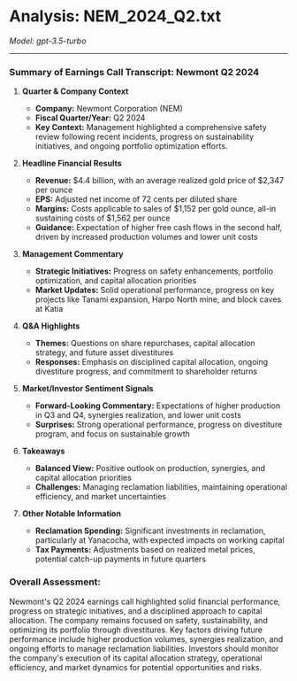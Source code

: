 # Analysis: NEM_2024_Q2.txt

*Model: gpt-3.5-turbo*

---

### Summary of Earnings Call Transcript: Newmont Q2 2024

1. **Quarter & Company Context**
   - **Company:** Newmont Corporation (NEM)
   - **Fiscal Quarter/Year:** Q2 2024
   - **Key Context:** Management highlighted a comprehensive safety review following recent incidents, progress on sustainability initiatives, and ongoing portfolio optimization efforts.

2. **Headline Financial Results**
   - **Revenue:** $4.4 billion, with an average realized gold price of $2,347 per ounce
   - **EPS:** Adjusted net income of 72 cents per diluted share
   - **Margins:** Costs applicable to sales of $1,152 per gold ounce, all-in sustaining costs of $1,562 per ounce
   - **Guidance:** Expectation of higher free cash flows in the second half, driven by increased production volumes and lower unit costs

3. **Management Commentary**
   - **Strategic Initiatives:** Progress on safety enhancements, portfolio optimization, and capital allocation priorities
   - **Market Updates:** Solid operational performance, progress on key projects like Tanami expansion, Harpo North mine, and block caves at Katia

4. **Q&A Highlights**
   - **Themes:** Questions on share repurchases, capital allocation strategy, and future asset divestitures
   - **Responses:** Emphasis on disciplined capital allocation, ongoing divestiture progress, and commitment to shareholder returns

5. **Market/Investor Sentiment Signals**
   - **Forward-Looking Commentary:** Expectations of higher production in Q3 and Q4, synergies realization, and lower unit costs
   - **Surprises:** Strong operational performance, progress on divestiture program, and focus on sustainable growth

6. **Takeaways**
   - **Balanced View:** Positive outlook on production, synergies, and capital allocation priorities
   - **Challenges:** Managing reclamation liabilities, maintaining operational efficiency, and market uncertainties

7. **Other Notable Information**
   - **Reclamation Spending:** Significant investments in reclamation, particularly at Yanacocha, with expected impacts on working capital
   - **Tax Payments:** Adjustments based on realized metal prices, potential catch-up payments in future quarters

### Overall Assessment:
Newmont's Q2 2024 earnings call highlighted solid financial performance, progress on strategic initiatives, and a disciplined approach to capital allocation. The company remains focused on safety, sustainability, and optimizing its portfolio through divestitures. Key factors driving future performance include higher production volumes, synergies realization, and ongoing efforts to manage reclamation liabilities. Investors should monitor the company's execution of its capital allocation strategy, operational efficiency, and market dynamics for potential opportunities and risks.